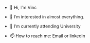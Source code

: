 - 👋 Hi, I’m Vinc
- 👀 I’m interested in almost everything.
- 🌱 I’m currently attending University

- 📫 How to reach me: Email or linkedin

